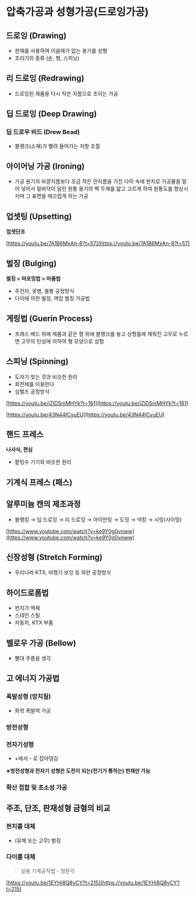 # 압축가공과 성형가공(드로잉가공)

## 드로잉 (Drawing)

- 판재를 사용하여 이음매가 없는 용기를 성형
- 조리기의 종류 (손, 형, 스피닝)

## 리 드로잉 (Redrawing)

- 드로잉된 제품을 다시 작은 지름으로 조이는 가공

## 딥 드로잉 (Deep Drawing)

### 딥 드로우 비드 (Drew Bead)

- 블랭크(소재)가 빨려 들어가는 저항 조절

## 아이어닝 가공 (Ironing)

- 가공 용기의 바깥지름보다 조금 작은 안지름을 가진 다이 속에 펀치로 가공물을 밀어 넣어서 밑바닥이 달린 원통 용기의 벽 두께를 얇고 고르게 하여 원통도를 향상시키며 그 표면을 매끄럽게 하는 가공

## 업셋팅 (Upsetting)

**업셋단조**

[https://youtu.be/7A1B6MxAn-8?t=57](https://youtu.be/7A1B6MxAn-8?t=57)

## 벌징 (Bulging)

**벌징 = 마포밍법 = 마폼법**

- 주전자, 꽃병, 물통 공정방식
- 다이에 의한 벌징, 액압 벌징 가공법

## 게링법 (Guerin Process)

- 프레스 베드 위에 제품과 같은 형 위에 블랭크를 놓고 상형틀에 채워진 고무로 누르면 고무의 탄성에 의하여 형 모양으로 성형

## 스피닝 (Spinning)

- 도자기 빚는 것과 비슷한 원리
- 회전체를 이용한다
- 심벌즈 공정방식

[https://youtu.be/iZjDSniMHYk?t=161](https://youtu.be/iZjDSniMHYk?t=161)

[https://youtu.be/43N44ICyuEU](https://youtu.be/43N44ICyuEU)

## 핸드 프레스

**나사식, 편심**

- 팥빙수 기기와 비슷한 원리

## 기계식 프레스 (패스)

## 알루미늄 캔의 제조과정

- 블랭킹 → 딥 드로잉 → 리 드로잉 → 아이언링 → 도밍 → 넥킹 → 시밍(사이밍)

[https://www.youtube.com/watch?v=ke9Y0g0vnww](https://www.youtube.com/watch?v=ke9Y0g0vnww)

## 신장성형 (Stretch Forming)

- 우리나라 KTX, 비행기 보잉 등 외판 공정방식

## 하이드로폼법

- 펀치가 액체
- 스테인 스틸
- 자동차, KTX 부품

## 벨로우 가공 (Bellow)

- 빨대 주름을 생각

## 고 에너지 가공법

### 폭발성형 (망치질)

- 화학 폭발력 가공

### 방전성형

### 전자기성형

- +에서 - 로 잡아댕김

**※방전성형과 전자기 성형은 도전이 되는(전기가 통하는) 판재만 가능**

### 확산 접합 및 초소성 가공

## 주조, 단조, 판재성형 금형의 비교

### 펀치를 대체

- (유체 또는 고무) 벌징

### 다이를 대체

> 실용 기계공작법 - 청문각
> 

[https://youtu.be/1EYHj8Q8yCY?t=215](https://youtu.be/1EYHj8Q8yCY?t=215)